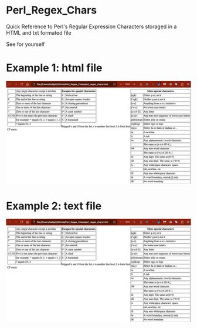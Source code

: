 # Perl_Regex_Chars
Quick Reference to Perl's Regular Expression Characters storaged in a HTML and txt formated file

See for yourself

Example 1: html file
=====
<img src="https://github.com/xeoron/Perl_Regex_Chars/blob/main/images/perl_regex_options.png"/>

Example 2: text file
=====
<img src="https://github.com/xeoron/Perl_Regex_Chars/blob/main/images/perl_regex_options.png"/>
